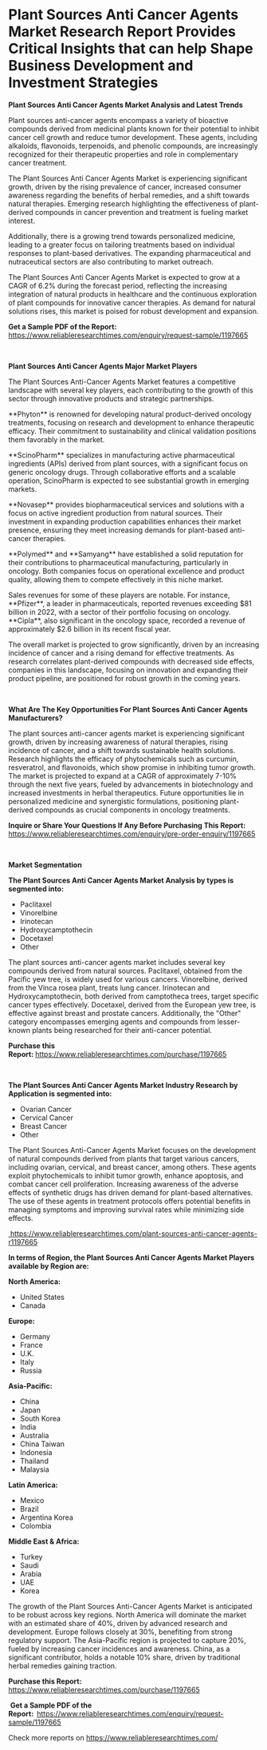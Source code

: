 <p><h1>Plant Sources Anti Cancer Agents Market Research Report Provides Critical Insights that can help Shape Business Development and Investment Strategies</h1></p><p><strong>Plant Sources Anti Cancer Agents Market Analysis and Latest Trends</strong></p>
<p><p>Plant sources anti-cancer agents encompass a variety of bioactive compounds derived from medicinal plants known for their potential to inhibit cancer cell growth and reduce tumor development. These agents, including alkaloids, flavonoids, terpenoids, and phenolic compounds, are increasingly recognized for their therapeutic properties and role in complementary cancer treatment.</p><p>The Plant Sources Anti Cancer Agents Market is experiencing significant growth, driven by the rising prevalence of cancer, increased consumer awareness regarding the benefits of herbal remedies, and a shift towards natural therapies. Emerging research highlighting the effectiveness of plant-derived compounds in cancer prevention and treatment is fueling market interest.</p><p>Additionally, there is a growing trend towards personalized medicine, leading to a greater focus on tailoring treatments based on individual responses to plant-based derivatives. The expanding pharmaceutical and nutraceutical sectors are also contributing to market outreach.</p><p>The Plant Sources Anti Cancer Agents Market is expected to grow at a CAGR of 6.2% during the forecast period, reflecting the increasing integration of natural products in healthcare and the continuous exploration of plant compounds for innovative cancer therapies. As demand for natural solutions rises, this market is poised for robust development and expansion.</p></p>
<p><strong>Get a Sample PDF of the Report:&nbsp;</strong> <a href="https://www.reliableresearchtimes.com/enquiry/request-sample/1197665?utm_campaign=3016&utm_medium=2&utm_source=Github&utm_content=ia&utm_term=09032025&utm_id=plant-sources-anti-cancer-agents">https://www.reliableresearchtimes.com/enquiry/request-sample/1197665</a></p>
<p>&nbsp;</p>
<p><strong>Plant Sources Anti Cancer Agents Major Market Players</strong></p>
<p><p>The Plant Sources Anti-Cancer Agents Market features a competitive landscape with several key players, each contributing to the growth of this sector through innovative products and strategic partnerships. </p><p>**Phyton** is renowned for developing natural product-derived oncology treatments, focusing on research and development to enhance therapeutic efficacy. Their commitment to sustainability and clinical validation positions them favorably in the market.</p><p>**ScinoPharm** specializes in manufacturing active pharmaceutical ingredients (APIs) derived from plant sources, with a significant focus on generic oncology drugs. Through collaborative efforts and a scalable operation, ScinoPharm is expected to see substantial growth in emerging markets.</p><p>**Novasep** provides biopharmaceutical services and solutions with a focus on active ingredient production from natural sources. Their investment in expanding production capabilities enhances their market presence, ensuring they meet increasing demands for plant-based anti-cancer therapies.</p><p>**Polymed** and **Samyang** have established a solid reputation for their contributions to pharmaceutical manufacturing, particularly in oncology. Both companies focus on operational excellence and product quality, allowing them to compete effectively in this niche market.</p><p>Sales revenues for some of these players are notable. For instance, **Pfizer**, a leader in pharmaceuticals, reported revenues exceeding $81 billion in 2022, with a sector of their portfolio focusing on oncology. **Cipla**, also significant in the oncology space, recorded a revenue of approximately $2.6 billion in its recent fiscal year. </p><p>The overall market is projected to grow significantly, driven by an increasing incidence of cancer and a rising demand for effective treatments. As research correlates plant-derived compounds with decreased side effects, companies in this landscape, focusing on innovation and expanding their product pipeline, are positioned for robust growth in the coming years.</p></p>
<p>&nbsp;</p>
<p><strong>What Are The Key Opportunities For Plant Sources Anti Cancer Agents Manufacturers?</strong></p>
<p><p>The plant sources anti-cancer agents market is experiencing significant growth, driven by increasing awareness of natural therapies, rising incidence of cancer, and a shift towards sustainable health solutions. Research highlights the efficacy of phytochemicals such as curcumin, resveratrol, and flavonoids, which show promise in inhibiting tumor growth. The market is projected to expand at a CAGR of approximately 7-10% through the next five years, fueled by advancements in biotechnology and increased investments in herbal therapeutics. Future opportunities lie in personalized medicine and synergistic formulations, positioning plant-derived compounds as crucial components in oncology treatments.</p></p>
<p><strong>Inquire or Share Your Questions If Any Before Purchasing This Report:</strong> <a href="https://www.reliableresearchtimes.com/enquiry/pre-order-enquiry/1197665?utm_campaign=3016&utm_medium=2&utm_source=Github&utm_content=ia&utm_term=09032025&utm_id=plant-sources-anti-cancer-agents">https://www.reliableresearchtimes.com/enquiry/pre-order-enquiry/1197665</a></p>
<p>&nbsp;</p>
<p><strong>Market Segmentation</strong></p>
<p><strong>The Plant Sources Anti Cancer Agents Market Analysis by types is segmented into:</strong></p>
<p><ul><li>Paclitaxel</li><li>Vinorelbine</li><li>Irinotecan</li><li>Hydroxycamptothecin</li><li>Docetaxel</li><li>Other</li></ul></p>
<p><p>The plant sources anti-cancer agents market includes several key compounds derived from natural sources. Paclitaxel, obtained from the Pacific yew tree, is widely used for various cancers. Vinorelbine, derived from the Vinca rosea plant, treats lung cancer. Irinotecan and Hydroxycamptothecin, both derived from camptotheca trees, target specific cancer types effectively. Docetaxel, derived from the European yew tree, is effective against breast and prostate cancers. Additionally, the "Other" category encompasses emerging agents and compounds from lesser-known plants being researched for their anti-cancer potential.</p></p>
<p><strong>Purchase this Report:&nbsp;</strong><a href="https://www.reliableresearchtimes.com/purchase/1197665?utm_campaign=3016&utm_medium=2&utm_source=Github&utm_content=ia&utm_term=09032025&utm_id=plant-sources-anti-cancer-agents">https://www.reliableresearchtimes.com/purchase/1197665</a></p>
<p>&nbsp;</p>
<p><strong>The Plant Sources Anti Cancer Agents Market Industry Research by Application is segmented into:</strong></p>
<p><ul><li>Ovarian Cancer</li><li>Cervical Cancer</li><li>Breast Cancer</li><li>Other</li></ul></p>
<p><p>The Plant Sources Anti-Cancer Agents Market focuses on the development of natural compounds derived from plants that target various cancers, including ovarian, cervical, and breast cancer, among others. These agents exploit phytochemicals to inhibit tumor growth, enhance apoptosis, and combat cancer cell proliferation. Increasing awareness of the adverse effects of synthetic drugs has driven demand for plant-based alternatives. The use of these agents in treatment protocols offers potential benefits in managing symptoms and improving survival rates while minimizing side effects.</p></p>
<p><a href="https://www.reliableresearchtimes.com/plant-sources-anti-cancer-agents-r1197665?utm_campaign=3016&utm_medium=2&utm_source=Github&utm_content=ia&utm_term=09032025&utm_id=plant-sources-anti-cancer-agents">&nbsp;https://www.reliableresearchtimes.com/plant-sources-anti-cancer-agents-r1197665</a></p>
<p><strong>In terms of Region, the Plant Sources Anti Cancer Agents Market Players available by Region are:</strong></p>
<p>
    <p> <strong> North America: </strong>
        <ul>
            <li>United States</li>
            <li>Canada</li>
        </ul>
        </p> 
    <p> <strong> Europe: </strong>
        <ul>
            <li>Germany</li>
            <li>France</li>
            <li>U.K.</li>
            <li>Italy</li>
            <li>Russia</li>
        </ul>
        </p> 
    <p> <strong> Asia-Pacific: </strong>
        <ul>
            <li>China</li>
            <li>Japan</li>
            <li>South Korea</li>
            <li>India</li>
            <li>Australia</li>
            <li>China Taiwan</li>
            <li>Indonesia</li>
            <li>Thailand</li>
            <li>Malaysia</li>
        </ul>
        </p> 
    <p> <strong> Latin America: </strong>
        <ul>
            <li>Mexico</li>
            <li>Brazil</li>
            <li>Argentina Korea</li>
            <li>Colombia</li>
        </ul>
        </p> 
    <p> <strong> Middle East & Africa: </strong>
        <ul>
            <li>Turkey</li>
            <li>Saudi</li>
            <li>Arabia</li>
            <li>UAE</li>
            <li>Korea</li>
        </ul>
    </p>
    </p>
<p><p>The growth of the Plant Sources Anti-Cancer Agents Market is anticipated to be robust across key regions. North America will dominate the market with an estimated share of 40%, driven by advanced research and development. Europe follows closely at 30%, benefiting from strong regulatory support. The Asia-Pacific region is projected to capture 20%, fueled by increasing cancer incidences and awareness. China, as a significant contributor, holds a notable 10% share, driven by traditional herbal remedies gaining traction.</p></p>
<p><strong>Purchase this Report: </strong><a href="https://www.reliableresearchtimes.com/purchase/1197665?utm_campaign=3016&utm_medium=2&utm_source=Github&utm_content=ia&utm_term=09032025&utm_id=plant-sources-anti-cancer-agents">https://www.reliableresearchtimes.com/purchase/1197665</a></p>
<p>&nbsp;<strong>Get a Sample PDF of the Report:&nbsp;&nbsp;</strong><a href="https://www.reliableresearchtimes.com/enquiry/request-sample/1197665?utm_campaign=3016&utm_medium=2&utm_source=Github&utm_content=ia&utm_term=09032025&utm_id=plant-sources-anti-cancer-agents">https://www.reliableresearchtimes.com/enquiry/request-sample/1197665</a></p>
<p><strong></strong></p>
<p>Check more reports on <a href="https://www.reliableresearchtimes.com/?utm_campaign=3016&utm_medium=2&utm_source=Github&utm_content=ia&utm_term=09032025&utm_id=plant-sources-anti-cancer-agents">https://www.reliableresearchtimes.com/</a></p>